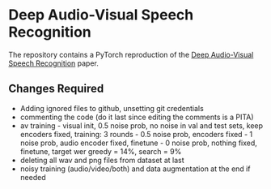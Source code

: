 # Deep Audio-Visual Speech Recognition

The repository contains a PyTorch reproduction of the [Deep Audio-Visual Speech Recognition](https://arxiv.org/abs/1809.02108) paper.


## Changes Required
- Adding ignored files to github, unsetting git credentials
- commenting the code (do it last since editing the comments is a PITA)
- av training - visual init, 0.5 noise prob, no noise in val and test sets, keep encoders fixed, training: 3 rounds - 0.5 noise prob, encoders fixed - 1 noise prob, audio encoder fixed, finetune - 0 noise prob, nothing fixed, finetune, target wer greedy = 14%, search = 9%
- deleting all wav and png files from dataset at last
- noisy training (audio/video/both) and data augmentation at the end if needed